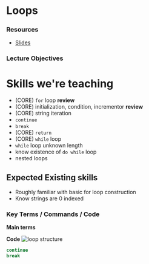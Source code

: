 # Loops

### Resources
* [Slides](https://docs.google.com/presentation/d/1jbe807oy9VTKov1ADxN1NteO7lxq1nscqkWApNSdkkc/edit?usp=sharing)

### Lecture Objectives

# Skills we're teaching
- (CORE) `for` loop **review**
- (CORE) initialization, condition, incrementor	**review**
- (CORE) string iteration
- `continue`
- `break`
- (CORE) `return`
- (CORE) `while` loop
- `while` loop unknown length
- know existence of `do while` loop
- nested loops

## Expected Existing skills
- Roughly familiar with basic for loop construction
- Know strings are 0 indexed

### Key Terms / Commands / Code

**Main terms**



**Code**
![loop structure](./loop-structure.png)

```js
continue
break
```